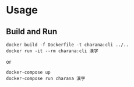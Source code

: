 
# Usage

## Build and Run

    docker build -f Dockerfile -t charana:cli ../..
    docker run -it --rm charana:cli 漢字

or

    docker-compose up
    docker-compose run charana 漢字
